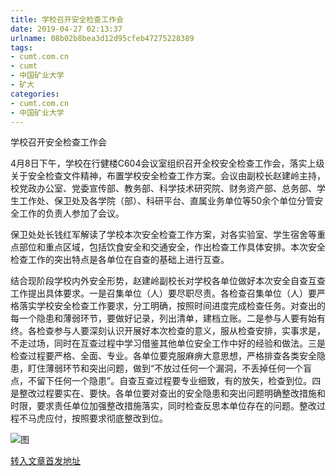 ```yaml
---
title: 学校召开安全检查工作会
date: 2019-04-27 02:13:37
urlname: 08b02b8bea3d12d95cfeb47275228389
tags: 
- cumt.com.cn
- cumt
- 中国矿业大学
- 矿大
categories:
- cumt.com.cn
- 中国矿业大学
---
```


学校召开安全检查工作会

4月8日下午，学校在行健楼C604会议室组织召开全校安全检查工作会，落实上级关于安全检查文件精神，布置学校安全检查工作方案。会议由副校长赵建岭主持，校党政办公室、党委宣传部、教务部、科学技术研究院、财务资产部、总务部、学生工作处、保卫处及各学院（部）、科研平台、直属业务单位等50余个单位分管安全工作的负责人参加了会议。

保卫处处长钱红军解读了学校本次安全检查工作方案，对各实验室、学生宿舍等重点部位和重点区域，包括饮食安全和交通安全，作出检查工作具体安排。本次安全检查工作的突出特点是各单位在自查的基础上进行互查。

结合现阶段学校内外安全形势，赵建岭副校长对学校各单位做好本次安全自查互查工作提出具体要求。一是召集单位（人）要尽职尽责。各检查召集单位（人）要严格落实学校安全检查工作要求，分工明确，按照时间进度完成检查任务。对查出的每一个隐患和薄弱环节，要做好记录，列出清单，建档立账。二是参与人要有始有终。各检查参与人要深刻认识开展好本次检查的意义，服从检查安排，实事求是，不走过场，同时在互查过程中学习借鉴其他单位安全工作中好的经验和做法。三是检查过程要严格、全面、专业。各单位要克服麻痹大意思想，严格排查各类安全隐患，盯住薄弱环节和突出问题，做到“不放过任何一个漏洞，不丢掉任何一个盲点，不留下任何一个隐患”。自查互查过程要专业细致，有的放矢，检查到位。四是整改过程要实在、要快。各单位要对查出的安全隐患和突出问题明确整改措施和时限，要求责任单位加强整改措施落实，同时检查反思本单位存在的问题。整改过程不马虎应付，按照要求彻底整改到位。

![图](http://xwzx.cumt.edu.cn/_upload/article/images/7f/0e/80224bfc4bd2b494d0b0e41d7f9f/8fbec87a-1b5c-4a79-8261-f0b7d764fc6d.png)

[转入文章首发地址](http://xwzx.cumt.edu.cn/eb/4d/c513a518989/page.htm)